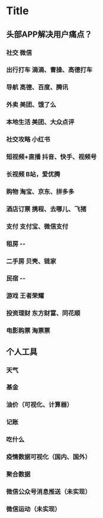 # Title

## 头部APP解决用户痛点？

### 社交 微信
### 出行打车 滴滴、曹操、高德打车
### 导航 高德、百度、腾讯
### 外卖 美团、饿了么
### 本地生活 美团、大众点评
### 社交攻略 小红书
### 短视频+直播  抖音、快手、视频号
### 长视频 B站，爱优腾
### 购物 淘宝、京东、拼多多
### 酒店订票 携程、去哪儿、飞猪
### 支付 支付宝、微信支付
### 租房 --
### 二手房 贝壳、链家
### 民宿 --
### 游戏 王者荣耀
### 投资理财 东方财富、同花顺
### 电影购票 淘票票

## 个人工具

### 天气
### 基金
### 油价（可视化、计算器）
### 记账
### 吃什么
### 疫情数据可视化（国内、国外）
### 聚合数据  
### 微信公众号消息推送（未实现）
### 微信运动（未实现）